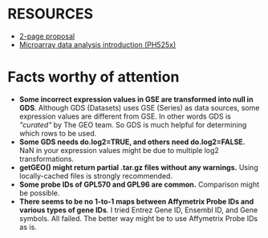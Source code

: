 # RESOURCES

+ [2-page proposal](https://docs.google.com/document/d/1WH9bjXNLgi4JiFfaLSqGhYR2SLK-xyDZ1bOGP8bEDcI/edit)
+ [Microarray data analysis introduction (PH525x)](http://genomicsclass.github.io/book/)
# Facts worthy of attention
+ **Some incorrect expression values in GSE are transformed into null in GDS**. Although GDS (Datasets) uses GSE (Series) as data sources, some expression values are different from GSE. In other words GDS is *"curated"* by The GEO team. So GDS is much helpful for determining which rows to be used.
+ **Some GDS needs do.log2=TRUE, and others need do.log2=FALSE.** NaN in your expression values might be due to multiple log2 transformations.
+ **getGEO() might return partial .tar.gz files without any warnings.** Using locally-cached files is strongly recommended.
+ **Some probe IDs of GPL570 and GPL96 are common.** Comparison might be possible.
+ **There seems to be no 1-to-1 maps between Affymetrix Probe IDs and various types of gene IDs**. I tried Entrez Gene ID, Ensembl ID, and Gene symbols. All failed. The better way might be to use Affymetrix Probe IDs as is.
